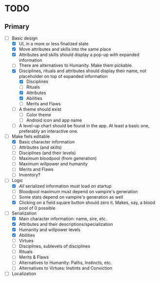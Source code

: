 # TODO

## Primary

 - [ ] Basic design
   - [x] UI, in a more or less finalized state
   - [x] Move attributes and skills into the same place
   - [x] Attributes and skills should display a pop-up with expanded information
   - [ ] There are alternatives to Humanity. Make them pickable.
   - [x] Disciplines, rituals and attributes should display their name, not placeholder on top of expanded information
     - [x] Disciplines
     - [ ] Rituals
     - [x] Attributes
     - [x] Abilities
     - [ ] Merits and Flaws
   - [ ] A theme should exist
     - [ ] Color theme
     - [ ] Android icon and app name
   - [ ] A level-up chart should be found in the app. At least a basic one, preferably an interactive one.
 - [ ] Make fiels editable
   - [x] Basic character information
   - [ ] Attributes (and skills)
   - [ ] Disciplines (and their levels)
   - [ ] Maximum bloodpool (from generation)
   - [ ] Maximum willpower and humanity
   - [ ] Merits and Flaws
   - [ ] Inventory?
 - [ ] Logic
   - [x] *All* serialized information must load on startup
   - [ ] Bloodpool maximum must depend on vampire's generation
   - [ ] Some stats depend on vampire's generation as well
   - [x] Clicking on a field square button should zero it. Makes, say, a blood pool of 0 possible
 - [ ] Serialization
   - [x] Main character information: name, sire, etc.
   - [x] Attributes and their descriptions/specialization
   - [x] Humanity and willpower levels
   - [x] Abilities
   - [ ] Virtues
   - [ ] Disciplines, sublevels of disciplines
   - [ ] Rituals
   - [ ] Merits & Flaws
   - [ ] Alternatives to Humanity: Paths, Instincts, etc. 
   - [ ] Alternatives to Virtues: Instints and Conviction
 - [ ] Localization